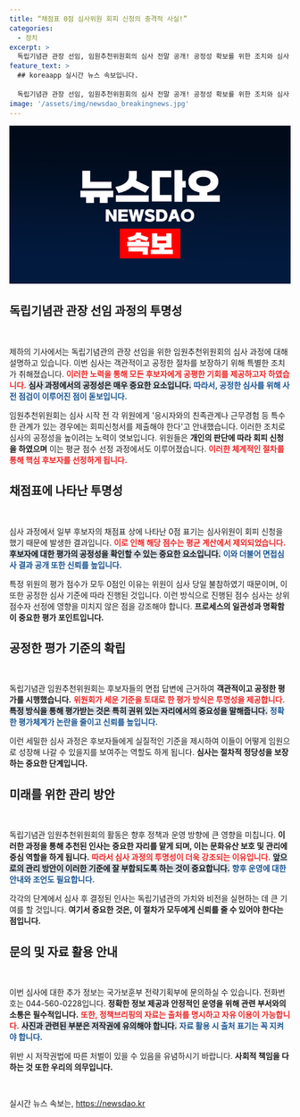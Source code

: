 ```yaml
---
title: “채점표 0점 심사위원 회피 신청의 충격적 사실!”
categories:
  - 정치
excerpt: >
  독립기념관 관장 선임, 임원추천위원회의 심사 전말 공개! 공정성 확보를 위한 조치와 심사 과정의 비밀을 밝혀드립니다. 클릭하면 진실이 드러납니다!
feature_text: >
  ## koreaapp 실시간 뉴스 속보입니다.

  독립기념관 관장 선임, 임원추천위원회의 심사 전말 공개! 공정성 확보를 위한 조치와 심사 과정의 비밀을 밝혀드립니다. 클릭하면 진실이 드러납니다!
image: '/assets/img/newsdao_breakingnews.jpg'
---
```


<p><img src="/assets/img/newsdao_breakingnews.jpg" alt="koreaapp 속보" /></p>

<h2 data-ke-size="size26">독립기념관 관장 선임 과정의 투명성</h2>

<p data-ke-size="size16">&nbsp;</p>

<p>제하의 기사에서는 독립기념관의 관장 선임을 위한 임원추천위원회의 심사 과정에 대해 설명하고 있습니다. 이번 심사는 객관적이고 공정한 절차를 보장하기 위해 특별한 조치가 취해졌습니다. <b><span style="color: #ee2323;">이러한 노력을 통해 모든 후보자에게 공평한 기회를 제공하고자 하였습니다.</span></b> <b><span style="background-color: #21538527;">심사 과정에서의 공정성은 매우 중요한 요소입니다.</span></b> <b><span style="color: #1a5490;">따라서, 공정한 심사를 위해 사전 점검이 이루어진 점이 돋보입니다.</span></b></p>

<p>임원추천위원회는 심사 시작 전 각 위원에게 '응시자와의 친족관계나 근무경험 등 특수한 관계가 있는 경우에는 회피신청서를 제출해야 한다'고 안내했습니다. 이러한 조치로 심사의 공정성을 높이려는 노력이 엿보입니다. 위원들은 <b>개인의 판단에 따라 회피 신청을 하였으며</b> 이는 평균 점수 선정 과정에서도 이루어졌습니다. <b><span style="color: #ee2323;">이러한 체계적인 절차를 통해 핵심 후보자를 선정하게 됩니다.</span></b></p>

<h2 data-ke-size="size26">채점표에 나타난 투명성</h2>

<p data-ke-size="size16">&nbsp;</p>

<p>심사 과정에서 일부 후보자의 채점표 상에 나타난 0점 표기는 심사위원이 회피 신청을 했기 때문에 발생한 결과입니다. <b><span style="color: #ee2323;">이로 인해 해당 점수는 평균 계산에서 제외되었습니다.</span></b> <b><span style="background-color: #21538527;">후보자에 대한 평가의 공정성을 확인할 수 있는 중요한 요소입니다.</span></b> <b><span style="color: #1a5490;">이와 더불어 면접심사 결과 공개 또한 신뢰를 높입니다.</span></b></p>

<p>특정 위원의 평가 점수가 모두 0점인 이유는 위원이 심사 당일 불참하였기 때문이며, 이 또한 공정한 심사 기준에 따라 진행된 것입니다. 이런 방식으로 진행된 점수 심사는 상위 점수자 선정에 영향을 미치지 않은 점을 강조해야 합니다. <b>프로세스의 일관성과 명확함이 중요한 평가 포인트입니다.</b></p>

<h2 data-ke-size="size26">공정한 평가 기준의 확립</h2>

<p data-ke-size="size16">&nbsp;</p>

<p>독립기념관 임원추천위원회는 후보자들의 면접 답변에 근거하여 <b>객관적이고 공정한 평가를 시행했습니다.</b> <b><span style="color: #ee2323;">위원회가 세운 기준을 토대로 한 평가 방식은 투명성을 제공합니다.</span></b> <b><span style="background-color: #21538527;">특정 방식을 통해 평가받는 것은 특히 권위 있는 자리에서의 중요성을 말해줍니다.</span></b> <b><span style="color: #1a5490;">정확한 평가체계가 논란을 줄이고 신뢰를 높입니다.</span></b></p>

<p>이런 세밀한 심사 과정은 후보자들에게 실질적인 기준을 제시하여 이들이 어떻게 임원으로 성장해 나갈 수 있을지를 보여주는 역할도 하게 됩니다. <b>심사는 절차적 정당성을 보장하는 중요한 단계입니다.</b></p>

<h2 data-ke-size="size26">미래를 위한 관리 방안</h2>

<p data-ke-size="size16">&nbsp;</p>

<p>독립기념관 임원추천위원회의 활동은 향후 정책과 운영 방향에 큰 영향을 미칩니다. <b>이러한 과정을 통해 추천된 인사는 중요한 자리를 맡게 되며, 이는 문화유산 보호 및 관리에 중심 역할을 하게 됩니다.</b> <b><span style="color: #ee2323;">따라서 심사 과정의 투명성이 더욱 강조되는 이유입니다.</span></b> <b><span style="background-color: #21538527;">앞으로의 관리 방안이 이러한 기준에 잘 부합되도록 하는 것이 중요합니다.</span></b> <b><span style="color: #1a5490;">향후 운영에 대한 안내와 조언도 필요합니다.</span></b></p>

<p>각각의 단계에서 심사 후 결정된 인사는 독립기념관의 가치와 비전을 실현하는 데 큰 기여를 할 것입니다. <b>여기서 중요한 것은, 이 절차가 모두에게 신뢰를 줄 수 있어야 한다는 점입니다.</b></p>

<h2 data-ke-size="size26">문의 및 자료 활용 안내</h2>

<p data-ke-size="size16">&nbsp;</p>

<p>이번 심사에 대한 추가 정보는 국가보훈부 전략기획부에 문의하실 수 있습니다. 전화번호는 044-560-0228입니다. <b>정확한 정보 제공과 안정적인 운영을 위해 관련 부서와의 소통은 필수적입니다.</b> <b><span style="color: #ee2323;">또한, 정책브리핑의 자료는 출처를 명시하고 자유 이용이 가능합니다.</span></b> <b><span style="background-color: #21538527;">사진과 관련된 부분은 저작권에 유의해야 합니다.</span></b> <b><span style="color: #1a5490;">자료 활용 시 출처 표기는 꼭 지켜야 합니다.</span></b></p>

<p>위반 시 저작권법에 따른 처벌이 있을 수 있음을 유념하시기 바랍니다. <b>사회적 책임을 다하는 것 또한 우리의 의무입니다.</b></p>

<p data-ke-size="size16">&nbsp;</p>
실시간 뉴스 속보는, <a href="https://newsdao.kr" rel="dofollow">https://newsdao.kr</a>


